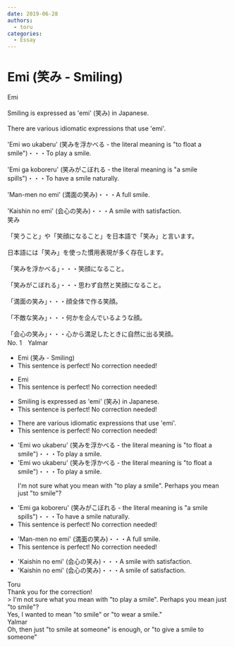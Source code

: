 ```yaml
---
date: 2019-06-28
authors:
  - toru
categories:
  - Essay
---
```


<h1 id="subject_show">Emi (笑み - Smiling)</h1>
<div class="date" hidden>Jun 28, 2019 11:51</div>
<div id="post"><div id="body_show_ori">
Emi<br/><br/>Smiling is expressed as 'emi' (笑み) in Japanese.<br/><br/>There are various idiomatic expressions that use 'emi'.<br/><br/>'Emi wo ukaberu' (笑みを浮かべる - the literal meaning is "to float a smile")・・・To play a smile.<br/><br/>'Emi ga koboreru' (笑みがこぼれる - the literal meaning is "a smile spills")・・・To have a smile naturally. <br/><br/>'Man-men no emi' (満面の笑み)・・・A full smile.<br/><br/>'Kaishin no emi' (会心の笑み)・・・A smile with satisfaction.
</div></div>

<!-- more -->

<div id="post_ja"><div id="body_show_mo">
笑み<br/><br/>「笑うこと」や「笑顔になること」を日本語で「笑み」と言います。<br/><br/>日本語には「笑み」を使った慣用表現が多く存在します。<br/><br/>「笑みを浮かべる」・・・笑顔になること。<br/><br/>「笑みがこぼれる」・・・思わず自然と笑顔になること。<br/><br/>「満面の笑み」・・・顔全体で作る笑顔。<br/><br/>「不敵な笑み」・・・何かを企んでいるような顔。<br/><br/>「会心の笑み」・・・心から満足したときに自然に出る笑顔。
</div></div>
<div id="block"><div class="first_name"> No. 1　<span class="just_name">Yalmar</span></div><div id="block2">
<ul class="correction_field">
<li class="incorrect">Emi (笑み - Smiling)</li>
<li class="corrected perfect">This sentence is perfect! No correction needed!</li>
</ul>
<ul class="correction_field">
<li class="incorrect">Emi</li>
<li class="corrected perfect">This sentence is perfect! No correction needed!</li>
</ul>
<ul class="correction_field">
<li class="incorrect">Smiling is expressed as 'emi' (笑み) in Japanese.</li>
<li class="corrected perfect">This sentence is perfect! No correction needed!</li>
</ul>
<ul class="correction_field">
<li class="incorrect">There are various idiomatic expressions that use 'emi'.</li>
<li class="corrected perfect">This sentence is perfect! No correction needed!</li>
</ul>
<ul class="correction_field">
<li class="incorrect">'Emi wo ukaberu' (笑みを浮かべる - the literal meaning is "to float a smile")・・・To play a smile.</li>
<li class="corrected correct">
'Emi wo ukaberu' (笑みを浮かべる - the literal meaning is "to float a smile")・・・To play a smile.
<p class="correction_comment">I'm not sure what you mean with "to play a smile". Perhaps you mean just "to smile"?</p>
</li>
</ul>
<ul class="correction_field">
<li class="incorrect">'Emi ga koboreru' (笑みがこぼれる - the literal meaning is "a smile spills")・・・To have a smile naturally.</li>
<li class="corrected perfect">This sentence is perfect! No correction needed!</li>
</ul>
<ul class="correction_field">
<li class="incorrect">'Man-men no emi' (満面の笑み)・・・A full smile.</li>
<li class="corrected perfect">This sentence is perfect! No correction needed!</li>
</ul>
<ul class="correction_field">
<li class="incorrect">'Kaishin no emi' (会心の笑み)・・・A smile with satisfaction.</li>
<li class="corrected correct">
'Kaishin no emi' (会心の笑み)・・・A smile <span class="f_red">of</span> satisfaction.
</li>
</ul>
</div><div class="name"><span class="just_name">Toru</span><br>
Thank you for the correction!<br/>&gt; I'm not sure what you mean with "to play a smile". Perhaps you mean just "to smile"?<br/>Yes, I wanted to mean "to smile" or "to wear a smile."
</div>
<div class="name"><span class="just_name">Yalmar</span><br>
Oh, then just "to smile at someone" is enough, or "to give a smile to someone"
</div>
</div>

